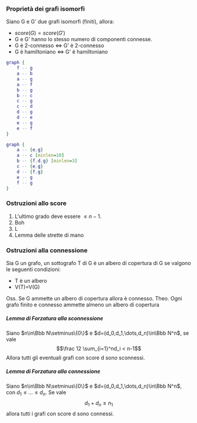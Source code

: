
### Proprietà dei grafi isomorfi
Siano G e G' due grafi isomorfi (finiti), allora:
- $score(G)=score(G')$
- G e G' hanno lo stesso numero di componenti connesse.
- G è 2-connesso $\iff$ G' è 2-connesso
- G è hamiltoniano $\iff$ G' è hamiltoniano

```dot
graph {
	f -- g
	a -- b
	a -- g
	a -- f
	b -- g
	b -- c
	c -- g
	c -- d
	d -- g
	d -- e
	e -- g
	e -- f
}
```
```dot
graph {
	a -- {e,g}
	a -- c [minlen=10]
	b -- {f,d,g} [minlen=3]
	c -- {e,g}
	d -- {f,g}
	e -- g
	f -- g
}
```

### Ostruzioni allo score
1. L'ultimo grado deve essere $\le n-1$.
2. Boh
3. L
4. Lemma delle strette di mano

### Ostruzioni alla connessione

Sia G un grafo, un sottografo T di G è un albero di copertura di G se valgono le seguenti condizioni:
- T è un albero
- V(T)=V(G)

Oss. Se G ammette un albero di copertura allora è connesso.
Theo. Ogni grafo finito e connesso ammette almeno un  albero di copertura

##### Lemma di Forzatura alla sconnessione
Siano $n\in\Bbb N\setminus\{0\}$ e $d=(d_0,d_1,\dots,d_n)\in\Bbb N^n$, se vale 
$$\frac 12 \sum_{i=1}^nd_i < n-1$$
Allora tutti gli eventuali grafi con score d sono sconnessi.

##### Lemma di Forzatura alla connessione
Siano $n\in\Bbb N\setminus\{0\}$ e $d=(d_0,d_1,\dots,d_n)\in\Bbb N^n$, con $d_1\le\dots\le d_n$. Se vale
$$d_1 + d_n \ge n_1$$
allora tutti i grafi con score d sono connessi.